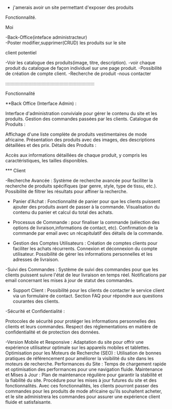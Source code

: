 * j'amerais avoir un site permettant d'exposer des produits

Fonctionnalité.

Moi

-Back-Office(inteface administracteur)  
-Poster modifier,supprimer(CRUD) les produits sur le site


client potentiel

-Voir les catalogue des produits(image, titre, description).
-voir chaque produit du catalogue de façon individuel sur une page produit.
-Possibilité de création de compte client.
-Recherche de produit
-nous contacter



:::::::::::::::::::::::::::::::::::::::::::::::::::::::::::::::::::::

Fonctionnalité

**Back Office (Interface Admin) :

Interface d'administration conviviale pour gérer le contenu du site et les produits.
Gestion des commandes passées par les clients.
Catalogue de Produits :

Affichage d'une liste complète de produits vestimentaires de mode africaine.
Présentation des produits avec des images, des descriptions détaillées et des prix.
Détails des Produits :

Accès aux informations détaillées de chaque produit, y compris les caractéristiques, 
les tailles disponibles.



*** Client

-Recherche Avancée :
Système de recherche avancée pour faciliter la recherche de produits spécifiques 
(par genre, style, type de tissu, etc.).
Possibilité de filtrer les résultats pour affiner la recherche.

- Panier d'Achat :
Fonctionnalité de panier pour que les clients puissent ajouter des produits avant de 
passer à la commande. 
Visualisation du contenu du panier et calcul du total des achats.


- Processus de Commande :
pour finaliser la commande (sélection des options de livraison,informations de contact, etc).
Confirmation de la commande par email avec un récapitulatif des détails de la commande.


- Gestion des Comptes Utilisateurs :
Création de comptes clients pour faciliter les achats récurrents.
Connexion et déconnexion du compte utilisateur.
Possibilité de gérer les informations personnelles et les adresses de livraison.

-Suivi des Commandes :
Système de suivi des commandes pour que les clients puissent suivre l'état de leur livraison en temps réel.
Notifications par email concernant les mises à jour de statut des commandes.


- Support Client :
Possibilité pour les clients de contacter le service client via un formulaire de contact.
Section FAQ pour répondre aux questions courantes des clients.


-Sécurité et Confidentialité :

Protocoles de sécurité pour protéger les informations personnelles des clients et leurs commandes.
Respect des réglementations en matière de confidentialité et de protection des données.

-Version Mobile et Responsive :
Adaptation du site pour offrir une expérience utilisateur optimale sur les appareils mobiles et tablettes.
Optimisation pour les Moteurs de Recherche (SEO) :
Utilisation de bonnes pratiques de référencement pour améliorer la visibilité du site dans les moteurs de recherche.
Performances du Site :
Temps de chargement rapide et optimisation des performances pour une navigation fluide.
Maintenance et Mises à Jour :
Plan de maintenance régulière pour garantir la stabilité et la fiabilité du site.
Procédure pour les mises à jour futures du site et des fonctionnalités.
Avec ces fonctionnalités, les clients pourront passer des commandes pour les produits de mode africaine 
qu'ils souhaitent acheter, et le site administrera les commandes pour assurer une expérience client fluide et satisfaisante.